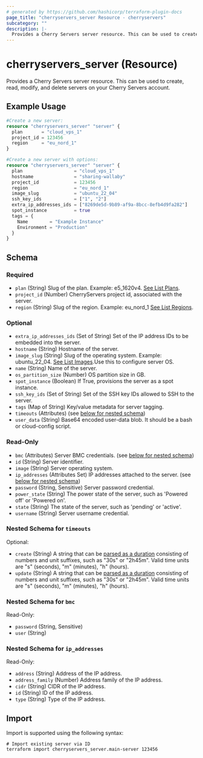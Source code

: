 ```yaml
---
# generated by https://github.com/hashicorp/terraform-plugin-docs
page_title: "cherryservers_server Resource - cherryservers"
subcategory: ""
description: |-
  Provides a Cherry Servers server resource. This can be used to create, read, modify, and delete servers on your Cherry Servers account.
---
```


# cherryservers_server (Resource)

Provides a Cherry Servers server resource. This can be used to create, read, modify, and delete servers on your Cherry Servers account.

## Example Usage

```terraform
#Create a new server:
resource "cherryservers_server" "server" {
  plan       = "cloud_vps_1"
  project_id = 123456
  region     = "eu_nord_1"
}

#Create a new server with options:
resource "cherryservers_server" "server" {
  plan                   = "cloud_vps_1"
  hostname               = "sharing-wallaby"
  project_id             = 123456
  region                 = "eu_nord_1"
  image_slug             = "ubuntu_22_04"
  ssh_key_ids            = ["1", "2"]
  extra_ip_addresses_ids = ["8269de5d-9b89-af9a-8bcc-8efb4d9fa282"]
  spot_instance          = true
  tags = {
    Name        = "Example Instance"
    Environment = "Production"
  }
}
```

<!-- schema generated by tfplugindocs -->
## Schema

### Required

- `plan` (String) Slug of the plan. Example: e5_1620v4. [See List Plans](https://api.cherryservers.com/doc/#tag/Plans/operation/get-plans).
- `project_id` (Number) CherryServers project id, associated with the server.
- `region` (String) Slug of the region. Example: eu_nord_1 [See List Regions](https://api.cherryservers.com/doc/#tag/Regions/operation/get-regions).

### Optional

- `extra_ip_addresses_ids` (Set of String) Set of the IP address IDs to be embedded into the server.
- `hostname` (String) Hostname of the server.
- `image_slug` (String) Slug of the operating system. Example: ubuntu_22_04. [See List Images](https://api.cherryservers.com/doc/#tag/Images/operation/get-plan-images).Use this to configure server OS.
- `name` (String) Name of the server.
- `os_partition_size` (Number) OS partition size in GB.
- `spot_instance` (Boolean) If True, provisions the server as a spot instance.
- `ssh_key_ids` (Set of String) Set of the SSH key IDs allowed to SSH to the server.
- `tags` (Map of String) Key/value metadata for server tagging.
- `timeouts` (Attributes) (see [below for nested schema](#nestedatt--timeouts))
- `user_data` (String) Base64 encoded user-data blob. It should be a bash or cloud-config script.

### Read-Only

- `bmc` (Attributes) Server BMC credentials. (see [below for nested schema](#nestedatt--bmc))
- `id` (String) Server identifier.
- `image` (String) Server operating system.
- `ip_addresses` (Attributes Set) IP addresses attached to the server. (see [below for nested schema](#nestedatt--ip_addresses))
- `password` (String, Sensitive) Server password credential.
- `power_state` (String) The power state of the server, such as 'Powered off' or 'Powered on'.
- `state` (String) The state of the server, such as 'pending' or 'active'.
- `username` (String) Server username credential.

<a id="nestedatt--timeouts"></a>
### Nested Schema for `timeouts`

Optional:

- `create` (String) A string that can be [parsed as a duration](https://pkg.go.dev/time#ParseDuration) consisting of numbers and unit suffixes, such as "30s" or "2h45m". Valid time units are "s" (seconds), "m" (minutes), "h" (hours).
- `update` (String) A string that can be [parsed as a duration](https://pkg.go.dev/time#ParseDuration) consisting of numbers and unit suffixes, such as "30s" or "2h45m". Valid time units are "s" (seconds), "m" (minutes), "h" (hours).


<a id="nestedatt--bmc"></a>
### Nested Schema for `bmc`

Read-Only:

- `password` (String, Sensitive)
- `user` (String)


<a id="nestedatt--ip_addresses"></a>
### Nested Schema for `ip_addresses`

Read-Only:

- `address` (String) Address of the IP address.
- `address_family` (Number) Address family of the IP address.
- `cidr` (String) CIDR of the IP address.
- `id` (String) ID of the IP address.
- `type` (String) Type of the IP address.

## Import

Import is supported using the following syntax:

```shell
# Import existing server via ID
terraform import cherryservers_server.main-server 123456
```

